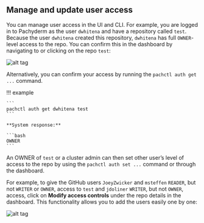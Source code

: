 ## Manage and update user access

You can manage user access in the UI and CLI.
For example, you are logged in to Pachyderm as the user `dwhitena`
and have a repository called `test`.  Because the user `dwhitena` created
this repository, `dwhitena` has full `OWNER`-level access to the repo.
You can confirm this in the dashboard by navigating to or clicking on
the repo `test`:

![alt tag](../../assets/images/auth_dash4.png)


 Alternatively, you can confirm your access by running the
 `pachctl auth get ...` command.

!!! example

    ```
    pachctl auth get dwhitena test
    ```

    **System response:**

    ```bash
    OWNER
    ```

An OWNER of `test` or a cluster admin can then set other user’s
level of access to the repo by using
the `pachctl auth set ...` command or through the dashboard.

For example, to give the GitHub users `JoeyZwicker` and
`msteffen` `READER`, but not `WRITER` or `OWNER`, access to
`test` and `jdoliner` `WRITER`, but not `OWNER`, access,
click on **Modify access controls** under the repo details
in the dashboard. This functionality allows you to add
the users easily one by one:

![alt tag](../../assets/images/auth_dash5.png)
